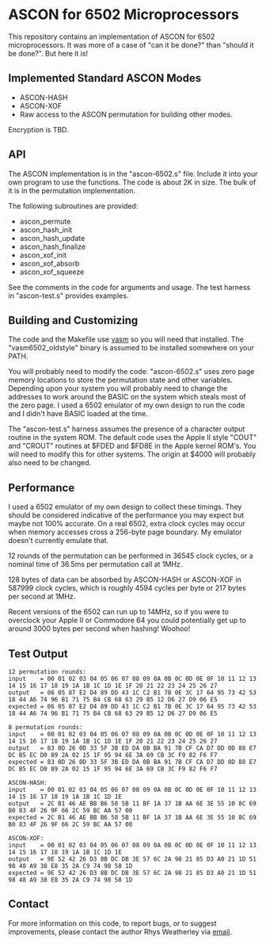 ASCON for 6502 Microprocessors
==============================

This repository contains an implementation of ASCON for 6502 microprocessors.
It was more of a case of "can it be done?" than "should it be done?".
But here it is!

Implemented Standard ASCON Modes
--------------------------------

* ASCON-HASH
* ASCON-XOF
* Raw access to the ASCON permutation for building other modes.

Encryption is TBD.

API
---

The ASCON implementation is in the "ascon-6502.s" file.  Include it into
your own program to use the functions.  The code is about 2K in size.
The bulk of it is in the permutation implementation.

The following subroutines are provided:

* ascon\_permute
* ascon\_hash\_init
* ascon\_hash\_update
* ascon\_hash\_finalize
* ascon\_xof\_init
* ascon\_xof\_absorb
* ascon\_xof\_squeeze

See the comments in the code for arguments and usage.  The test harness in
"ascon-test.s" provides examples.

Building and Customizing
------------------------

The code and the Makefile use [vasm](http://sun.hasenbraten.de/vasm/)
so you will need that installed.  The "vasm6502\_oldstyle" binary is
assumed to be installed somewhere on your PATH.

You will probably need to modify the code: "ascon-6502.s" uses zero page
memory locations to store the permutation state and other variables.
Depending upon your system you will probably need to change the addresses
to work around the BASIC on the system which steals most of the zero page.
I used a 6502 emulator of my own design to run the code and I didn't have
BASIC loaded at the time.

The "ascon-test.s" harness assumes the presence of a character output
routine in the system ROM.  The default code uses the Apple II style
"COUT" and "CROUT" routines at $FDED and $FD8E in the Apple kernel ROM's.
You will need to modify this for other systems.  The origin at $4000
will probably also need to be changed.

Performance
-----------

I used a 6502 emulator of my own design to collect these timings.
They should be considered indicative of the performance you may
expect but maybe not 100% accurate.  On a real 6502, extra clock
cycles may occur when memory accesses cross a 256-byte page boundary.
My emulator doesn't currently emulate that.

12 rounds of the permutation can be performed in 36545 clock cycles,
or a nominal time of 36.5ms per permutation call at 1MHz.

128 bytes of data can be absorbed by ASCON-HASH or ASCON-XOF in
587999 clock cycles, which is roughly 4594 cycles per byte or
217 bytes per second at 1MHz.

Recent versions of the 6502 can run up to 14MHz, so if you were to
overclock your Apple II or Commodore 64 you could potentially
get up to around 3000 bytes per second when hashing!  Woohoo!

Test Output
-----------

    12 permutation rounds:
    input    = 00 01 02 03 04 05 06 07 08 09 0A 0B 0C 0D 0E 0F 10 11 12 13 14 15 16 17 18 19 1A 1B 1C 1D 1E 1F 20 21 22 23 24 25 26 27
    output   = 06 05 87 E2 D4 89 DD 43 1C C2 B1 7B 0E 3C 17 64 95 73 42 53 18 44 A6 74 96 B1 71 75 B4 CB 68 63 29 B5 12 D6 27 D9 06 E5
    expected = 06 05 87 E2 D4 89 DD 43 1C C2 B1 7B 0E 3C 17 64 95 73 42 53 18 44 A6 74 96 B1 71 75 B4 CB 68 63 29 B5 12 D6 27 D9 06 E5

    8 permutation rounds:
    input    = 00 01 02 03 04 05 06 07 08 09 0A 0B 0C 0D 0E 0F 10 11 12 13 14 15 16 17 18 19 1A 1B 1C 1D 1E 1F 20 21 22 23 24 25 26 27
    output   = 83 0D 26 0D 33 5F 3B ED DA 0B BA 91 7B CF CA D7 DD 0D 88 E7 DC B5 EC D0 89 2A 02 15 1F 95 94 6E 3A 69 CB 3C F9 82 F6 F7
    expected = 83 0D 26 0D 33 5F 3B ED DA 0B BA 91 7B CF CA D7 DD 0D 88 E7 DC B5 EC D0 89 2A 02 15 1F 95 94 6E 3A 69 CB 3C F9 82 F6 F7

    ASCON-HASH:
    input    = 00 01 02 03 04 05 06 07 08 09 0A 0B 0C 0D 0E 0F 10 11 12 13 14 15 16 17 18 19 1A 1B 1C 1D 1E
    output   = 2C B1 46 AE BB B6 58 5B 11 BF 1A 37 1B AA 6E 3E 55 10 8C 69 B0 83 4F 26 9F 66 2C 59 BC AA 57 00
    expected = 2C B1 46 AE BB B6 58 5B 11 BF 1A 37 1B AA 6E 3E 55 10 8C 69 B0 83 4F 26 9F 66 2C 59 BC AA 57 00

    ASCON-XOF:
    input    = 00 01 02 03 04 05 06 07 08 09 0A 0B 0C 0D 0E 0F 10 11 12 13 14 15 16 17 18 19 1A 1B 1C 1D 1E
    output   = 9E 52 42 26 D3 8B DC DB 3E 57 6C 2A 98 21 85 D3 A0 21 1D 51 98 48 A9 38 E8 35 2A C9 74 98 58 1D
    expected = 9E 52 42 26 D3 8B DC DB 3E 57 6C 2A 98 21 85 D3 A0 21 1D 51 98 48 A9 38 E8 35 2A C9 74 98 58 1D

Contact
-------

For more information on this code, to report bugs, or to suggest
improvements, please contact the author Rhys Weatherley via
[email](mailto:rhys.weatherley@gmail.com).

